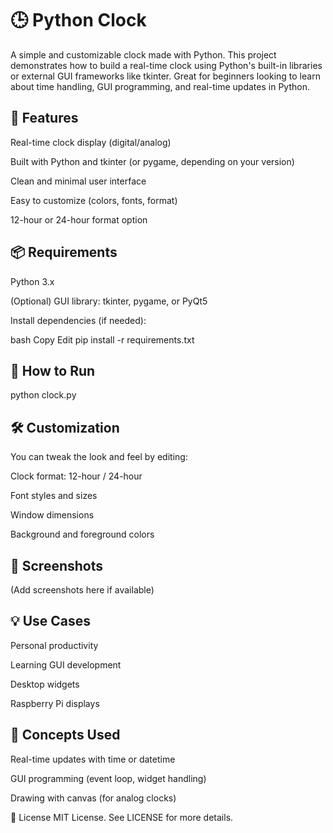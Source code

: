 # 🕒 Python Clock
A simple and customizable clock made with Python. This project demonstrates how to build a real-time clock using Python's built-in libraries or external GUI frameworks like tkinter. Great for beginners looking to learn about time handling, GUI programming, and real-time updates in Python.

## 🔧 Features
Real-time clock display (digital/analog)

Built with Python and tkinter (or pygame, depending on your version)

Clean and minimal user interface

Easy to customize (colors, fonts, format)

12-hour or 24-hour format option

## 📦 Requirements
Python 3.x

(Optional) GUI library: tkinter, pygame, or PyQt5

Install dependencies (if needed):

bash
Copy
Edit
pip install -r requirements.txt
## 🚀 How to Run
python clock.py
## 🛠 Customization
You can tweak the look and feel by editing:

Clock format: 12-hour / 24-hour

Font styles and sizes

Window dimensions

Background and foreground colors

## 📸 Screenshots
(Add screenshots here if available)

## 💡 Use Cases
Personal productivity

Learning GUI development

Desktop widgets

Raspberry Pi displays

## 🧠 Concepts Used
Real-time updates with time or datetime

GUI programming (event loop, widget handling)

Drawing with canvas (for analog clocks)

📄 License
MIT License. See LICENSE for more details.

